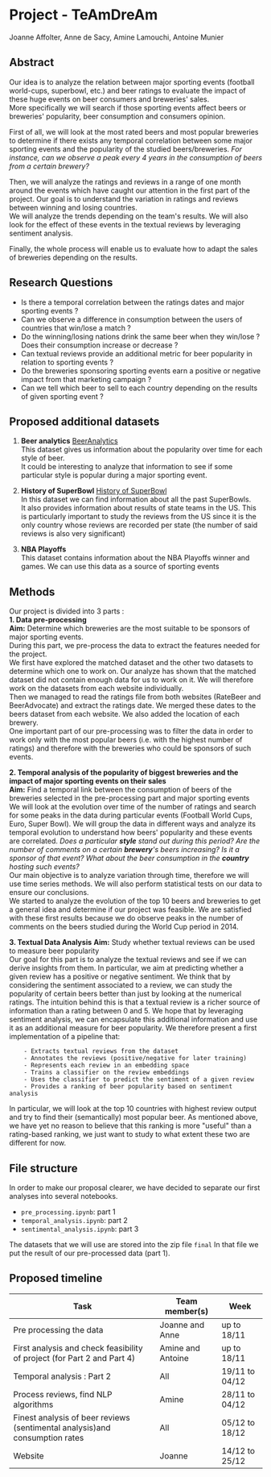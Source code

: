 # Project - TeAmDreAm

Joanne Affolter, Anne de Sacy, Amine Lamouchi, Antoine Munier

## Abstract 

Our idea is to analyze the relation between major sporting events (football world-cups, superbowl, etc.) and beer ratings to evaluate the impact of these huge events on beer consumers and breweries' sales. <br>
More specifically we will search if those sporting events affect beers or breweries' popularity, beer consumption and consumers opinion.

First of all, we will look at the most rated beers and most popular breweries to determine if there exists any temporal correlation between some major sporting events and the popularity of the studied beers/breweries.
*For instance, can we observe a peak every 4 years in the consumption of beers from a certain brewery?*

Then, we will analyze the ratings and reviews in a range of one month around the events which have caught our attention in the first part of the project. Our goal is to understand the variation in ratings and reviews between winning and losing countries.<br>
We will analyze the trends depending on the team's results. We will also look for the effect of these events in the textual reviews by leveraging sentiment analysis.

Finally, the whole process will enable us to evaluate how to adapt the sales of breweries depending on the results.

## Research Questions

- Is there a temporal correlation between the ratings dates and major sporting events ?
- Can we observe a difference in consumption between the users of countries that win/lose a match ?
- Do the winning/losing nations drink the same beer when they win/lose ? Does their consumption increase or decrease ?
- Can textual reviews provide an additional metric for beer popularity in relation to sporting events ?
- Do the breweries sponsoring sporting events earn a positive or negative impact from that marketing campaign ?
- Can we tell which beer to sell to each country depending on the results of given sporting event ?

## Proposed additional datasets

1. **Beer analytics**
[BeerAnalytics](https://www.beer-analytics.com/styles/ipa/specialty-ipa/)<br>
This dataset gives us information about the popularity over time for each style of beer. <br>
It could be interesting to analyze that information to see if some particular style is popular during a major sporting event.<br>


2. **History of SuperBowl**
[History of SuperBowl](https://data.world/sports/history-of-the-super-bowl/workspace/file?filename=Super_Bowl.csv)<br>
In this dataset we can find information about all the past SuperBowls. <br>
It also provides information about results of state teams in the US. This is particularly important to study the reviews from the US since it is the only country whose reviews are recorded per state (the number of said reviews is also very significant)

3. **NBA Playoffs**<br>
This dataset contains information about the NBA Playoffs winner and games.
We can use this data as a source of sporting events

## Methods

Our project is divided into 3 parts :<br> 
**1. Data pre-processing**<br>
**Aim:** Determine which breweries are the most suitable to be sponsors of major sporting events.<br>
During this part, we pre-process the data to extract the features needed for the project.<br>
We first have explored the matched dataset and the other two datasets to determine which one to work on.
Our analyze has shown that the matched dataset did not contain enough data for us to work on it. We will therefore work on the datasets from each website individually.<br>
Then we managed to read the ratings file from both websites (RateBeer and BeerAdvocate) and extract the ratings date.
We merged these dates to the beers dataset from each website. We also added the location of each brewery.<br>
One important part of our pre-processing was to filter the data in order to work only with the most popular beers (i.e. with the highest number of ratings) and therefore with the breweries who could be sponsors of such events.

**2. Temporal analysis of the popularity of biggest breweries and the impact of major sporting events on their sales**<br>
**Aim:** Find a temporal link between the consumption of  beers of the breweries selected in the pre-processing part  and major sporting events 
<br>
We will look at the evolution over time of the number of ratings and search for some peaks in the data during particular events (Football World Cups, Euro, Super Bowl).
We will group the data in different ways and analyze its temporal evolution to understand how beers' popularity and these events are correlated. 
*Does a particular **style** stand out during this period? Are the number of comments on a certain **brewery**'s beers increasing? Is it a sponsor of that event? What about the beer consumption in the **country** hosting such events?*<br>
Our main objective is to analyze variation through time, therefore we will use time series methods. We will also perform statistical tests on our data to ensure our conclusions.<br>
We started to analyze the evolution of the top 10 beers and breweries to get a general idea and determine if our project was feasible. We are satisfied with these first results because we do observe peaks in the number of comments on the beers studied during the World Cup period in 2014.


**3. Textual Data Analysis**
**Aim:** Study whether textual reviews can be used to measure beer popularity<br>
Our goal for this part is to analyze the textual reviews and see if we can derive insights from them. In particular, we aim at predicting whether a given review has a positive or negative sentiment. We think that by considering the sentiment associated to a review, we can study the popularity of certain beers better than just by looking at the numerical ratings. The intuition behind this is that a textual review is a richer source of information than a rating between 0 and 5. We hope that by leveraging sentiment analysis, we can encapsulate this additional information and use it as an additional measure for beer popularity. We therefore present a first implementation of a pipeline that:


        - Extracts textual reviews from the dataset
        - Annotates the reviews (positive/negative for later training)
        - Represents each review in an embedding space
        - Trains a classifier on the review embeddings
        - Uses the classifier to predict the sentiment of a given review
        - Provides a ranking of beer popularity based on sentiment analysis

In particular, we will look at the top 10 countries with highest review output and try to find their (semantically) most popular beer. As mentioned above, we have yet no reason to believe that this ranking is more "useful" than a rating-based ranking, we just want to study to what extent these two are different for now. 



## File structure
In order to make our proposal clearer, we have decided to separate our first analyses into several notebooks. 
- `pre_processing.ipynb`: part 1 
- `temporal_analysis.ipynb`: part 2
- `sentimental_analysis.ipynb`: part 3

The datasets that we will use are stored into the zip file `final`
In that file we put the result of our pre-processed data (part 1).

## Proposed timeline

| Task                                                                        | Team member(s)    | Week           |
|-----------------------------------------------------------------------------|-------------------|----------------|
| Pre processing the data                                                     | Joanne and Anne   | up to 18/11    |
| First analysis and check feasibility of project (for Part 2 and Part 4)     | Amine and Antoine | up to 18/11    |
| Temporal analysis : Part 2                                                  | All               | 19/11 to 04/12 |
| Process reviews, find NLP algorithms                                        | Amine             | 28/11 to 04/12 |
| Finest analysis of beer reviews (sentimental analysis)and consumption rates | All               | 05/12 to 18/12 |
| Website                                                                     | Joanne            | 14/12 to 25/12 |

